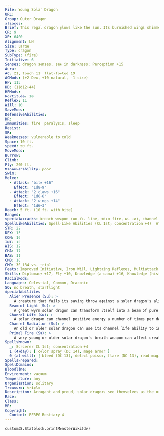 ```yaml
---
File: Young Solar Dragon
URL: 
Group: Outer Dragon
aliases: 
Brief: This regal dragon glows like the sun. Its burnished wings shimmer the color of flames, and a crown of horns decorates its head.
CR: 9
XP: 6400
Alignment: LN
Size: Large
Type: dragon
SubType: (fire)
Initiative: 6
Senses: dragon senses, see in darkness; Perception +15
Aura: 
AC: 21, touch 11, flat-footed 19
ACMods: (+2 Dex, +10 natural, -1 size)
HP: 115
HD: (11d12+44)
HPMods: 
Fortitude: 10
Reflex: 11
Will: 10
SaveMods: 
DefensiveAbilities: 
DR: 
Immunities: fire, paralysis, sleep
Resist: 
SR: 
Weaknesses: vulnerable to cold
Space: 10 ft.
Speed: 50 ft.
MoveMods: 
Burrow: 
Climb: 
Fly: 200 ft.
Maneuverability: poor
Swim: 
Melee: 
  - Attack: "bite +16"
    Effect: "1d8+9"
  - Attack: "2 claws +16"
    Effect: "1d6+6"
  - Attack: "2 wings +14"
    Effect: "1d6+3"
Reach: 5 ft. (10 ft. with bite)
Ranged: 
SpecialAttacks: breath weapon (80-ft. line, 6d10 fire, DC 18), channel life (6/day), primal fire
SpellLikeAbilities: Spell-Like Abilities (CL 1st; concentration +4)  At Will-detect magic
STR: 22
DEX: 15
CON: 16
INT: 15
WIS: 12
CHA: 17
BAB: 11
CMB: 18
CMD: 30 (34 vs. trip)
Feats: Improved Initiative, Iron Will, Lightning Reflexes, Multiattack, Quick ChannelUM, Toughness
Skills: Diplomacy +17, Fly +10, Knowledge (arcana) +16, Knowledge (history) +16, Knowledge (nature) +16, Knowledge (planes) +16, Perception +15, Sense Motive +15
RacialMods: 
Languages: Celestial, Common, Draconic
SQ: no breath, starflight
SpecialAbilities:
  Alien Presence (Su): >
    A creature that fails its saving throw against a solar dragon's alien presence is blinded for 5d6 rounds (or permanently if it has 4 Hit Dice or fewer).
  Beam of Light (Su): >
    A great wyrm solar dragon can transform itself into a beam of pure light and travel to any location it can see as a move action. This travel must be in a straight line, but otherwise the dragon can travel anywhere that light can enter.
  Channel Life (Su): >
    A solar dragon can channel positive energy a number of times per day equal to 3 + its Charisma modifier, using its age category + 2 as its cleric level. This energy can be used only to heal living creatures.
  Channel Radiation (Su): >
    An old or older solar dragon can use its channel life ability to instead channel radiation that deals an equal amount of damage to living creatures. A living creature that succeeds at a Fortitude save takes half damage.
  Primal Fire (Su): >
    A very young or older solar dragon's breath weapon can affect creatures normally immune or resistant to fire damage. A creature immune to fire damage still takes half damage from the breath weapon (no damage with a successful saving throw). A resistant creature's fire resistance is treated as 10 less than normal.
SpellsKnown:
  _: Sorcerer CL 1st; concentration +4
  1 (4/day): [ color spray (DC 14), mage armor ]
  0 (at will): [ bleed (DC 13), detect poison, flare (DC 13), read magic ]
SpellsPrepared: 
SpellDomains: 
Bloodline: 
Environment: vacuum
Temperature: any
Organization: solitary
Treasure: triple
Description: Arrogant and proud, solar dragons see themselves as the originators of light and life in the vastness of space. They treat all living creatures as their own creations.
Race: 
Class: 
MR: 
Copyright:
  Content: PFRPG Bestiary 4
---
```

```dataviewjs
customJS.Statblock.printMonsterWiki(dv)
```
